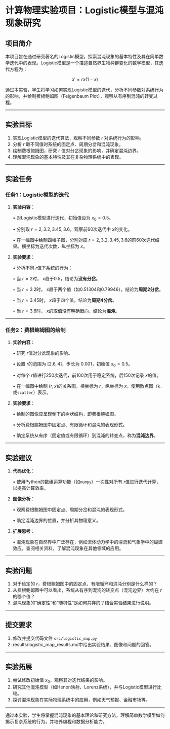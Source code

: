 # 计算物理实验项目：Logistic模型与混沌现象研究

## 项目简介
本项目旨在通过研究著名的Logistic模型，探索混沌现象的基本特性及其在简单数学迭代中的表现。Logistic模型是一个描述自然界生物种群变化的数学模型，其迭代方程为：

$$
x' = rx(1-x)
$$

通过本实验，学生将学习如何实现Logistic模型的迭代，分析不同参数对系统行为的影响，并绘制费根鲍姆图（Feigenbaum Plot），观察从有序到混沌的转变过程。

---

## 实验目标
1. 实现Logistic模型的迭代算法，观察不同参数 $r$ 对系统行为的影响。
2. 分析 $r$ 取不同值时系统的固定点、周期分岔和混沌现象。
3. 绘制费根鲍姆图，研究 $r$ 值对分岔现象的影响，并确定混沌边界。
4. 理解混沌现象的基本特性及其在复杂物理系统中的表现。

---

## 实验任务

### 任务1：Logistic模型的迭代
1. **实验内容**：
   
   • 对Logistic模型进行迭代，初始值设为 $x_0 = 0.5$。
   
   • 分别取 $r=2, 3.2, 3.45, 3.6$，观察前60次迭代中 $x$的变化。
   
   • 在一幅图中绘制四幅子图，分别对应 $r=2, 3.2, 3.45, 3.6$的前60次迭代结果。横坐标为迭代次数，纵坐标为 $x$。

3. **实验要求**：
   
   • 分析不同 $r$值下系统的行为：
   
     ◦ 当 $r=2$时， $x$趋于0.5，结论为**没有分岔**。
   
     ◦ 当 $r=3.2$时， $x$趋于两个值（如0.51304和0.79946），结论为**周期2分岔**。
   
     ◦ 当 $r=3.45$时， $x$趋于四个值，结论为**周期4分岔**。
   
     ◦ 当 $r=3.6$时， $x$的取值没有明确趋向，结论为**混沌**。

---

### 任务2：费根鲍姆图的绘制
1. **实验内容**：
   
   • 研究 $r$值对分岔现象的影响。
   
   • 设置 $r$的范围为 $[2.6, 4]$，步长为 $0.001$，初始值 $x_0=0.5$。
   
   • 对每个 $r$值进行250次迭代，前100次用于稳定系统，后150次记录 $x$的值。
   
   • 在一幅图中绘制 $(r, x)$的关系图，横坐标为 $r$，纵坐标为 $x$，使用散点图（`k.`或`scatter`）表示。

3. **实验要求**：
   
   • 绘制的图像应呈现倒下的树状结构，即费根鲍姆图。
   
   • 分析费根鲍姆图中固定点、有限循环和混沌的表现形式。
   
   • 确定系统从有序（固定值或有限循环）到混沌的转变点，称为**混沌边界**。

---

## 实验建议
1. **代码优化**：
   
   • 使用Python的数组运算功能（如`numpy`）一次性对所有 $r$值进行迭代计算，以提高计算效率。
   
2. **图像分析**：
   
   • 观察费根鲍姆图中固定点、周期分岔和混沌的表现形式。
   
   • 确定混沌边界的位置，并分析其物理意义。

3. **扩展思考**：
   
   • 混沌现象在自然界中广泛存在，例如流体动力学中的湍流和气象学中的蝴蝶效应。查阅相关资料，了解混沌现象在其他领域的应用。

---

## 实验问题
1. 对于给定的 $r$，费根鲍姆图中的固定点、有限循环和混沌分别是什么样的？
2. 从费根鲍姆图中可以看出，系统从有序到混沌的转变点（混沌边界）大约在 $r$的哪个值？
3. 混沌现象的“确定性”和“随机性”是如何共存的？结合实验结果进行说明。

---

## 提交要求
1. 修改并提交代码文件 `src/logistic_map.py`
2. results/logistic_map_results.md中给出实验结果、图像和问题的回答。

---

## 实验拓展
1. 尝试修改初始值 $x_0$，观察其对迭代结果的影响。
2. 研究其他混沌模型（如Henon映射、Lorenz系统），并与Logistic模型进行比较。
3. 探讨混沌现象在实际物理系统中的应用，例如天气预报、金融市场等。

---

通过本实验，学生将掌握混沌现象的基本理论和研究方法，理解简单数学模型如何揭示复杂系统的行为，并培养编程和数据分析能力。
